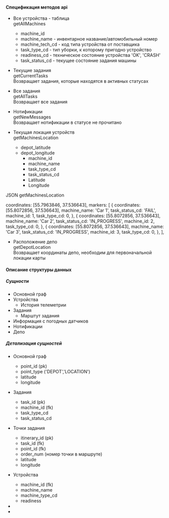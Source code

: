 #### Спецификация методов api


* Все устройства - таблица\
getAllMachines
    * machine_id
    * machine_name - инвентарное название/автомобильный номер
    * machine_tech_cd - код типа устройства от поставщика 
    * task_type_cd - тип уборки, к которому пригодно устройство
    * readiness_cd - техническое состояние устройства 'OK', 'CRASH'
    * task_status_cd - текущее состояние задания машины 

* Текущие задания\
getCurrentTasks \
Возвращает задания, которые находятся в активных статусах

* Все задания\
getAllTasks\
Возвращает все задания

* Нотификации\
getNewMessages\
Возвращает нотификации в статусе не прочитано
 

* Текущая локация устройств\
getMachinesLocation 
    * depot_latitude
    * depot_longitude
        * machine_id
        * machine_name
        * task_type_cd
        * task_status_cd
        * Latitude
        * Longitude
        
JSON getMachinesLocation

coordinates: [55.7963846, 37.536643],
markers: [
  {
    coordinates: [55.8072856, 37.536643],
    machine_name: 'Car 1',
    task_status_cd: 'FAIL',
    machine_id: 1,
    task_type_cd: 0,
  },
  {
    coordinates: [55.8072856, 37.536643],
    machine_name: 'Car 2',
    task_status_cd: 'IN_PROGRESS',
    machine_id: 2,
    task_type_cd: 0,
  },
  {
    coordinates: [55.8072856, 37.536643],
    machine_name: 'Car 3',
    task_status_cd: 'IN_PROGRESS',
    machine_id: 3,
    task_type_cd: 0,
  },
],       


* Расположение депо\
getDepotLocation\
Возвращает координаты депо, необходим для первоначальной локации карты




#### Описание структуры данных

##### Сущности
* Основной граф
* Устройства
    * История телеметрии 
* Задания
    * Марштут задания
* Информация с погодных датчиков
* Нотификации
* Депо

##### Детализация сущностей
* Основной граф
    * point_id (pk)
    * point_type ('DEPOT','LOCATION')
    * latitude
    * longitude

* Задания
    * task_id (pk)
    * machine_id (fk)
    * task_type_cd
    * task_status_cd

* Точки задания
    * itinerary_id (pk)
    * task_id  (fk)
    * point_id (fk)
    * order_num (номер точки в маршруте)
    * latitude
    * longitude    
   
* Устройства
    * machine_id (fk)
    * machine_name
    * machine_type_cd
    * readiness 
 
 *
 
 *